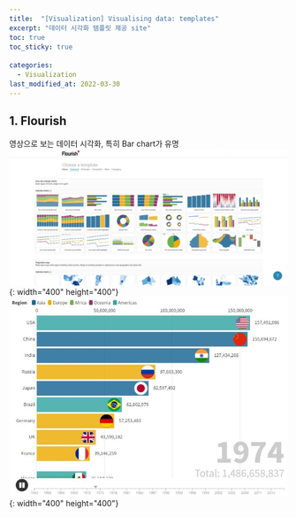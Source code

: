 ```yaml
---
title:  "[Visualization] Visualising data: templates"
excerpt: "데이터 시각화 템플릿 제공 site"
toc: true
toc_sticky: true

categories:
  - Visualization
last_modified_at: 2022-03-30
---
```


## 1. Flourish
   영상으로 보는 데이터 시각화, 특히 Bar chart가 유명 <br>
  ![flourish1](/img/flourish1.png){: width="400" height="400"} 
  ![flourish2](/img/flourish2.jpg){: width="400" height="400"} 
  <br>
